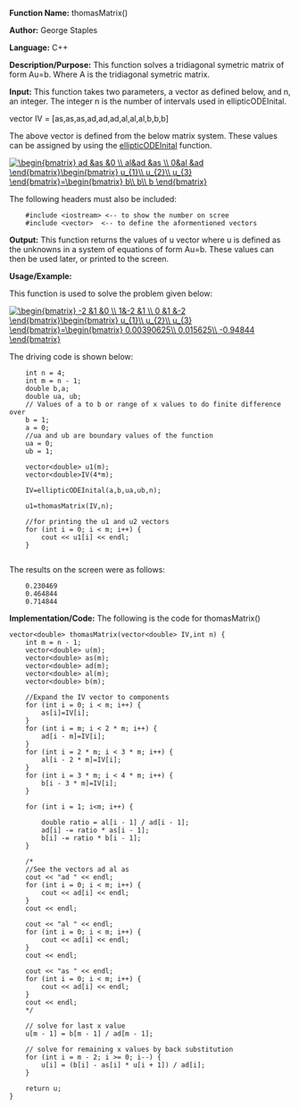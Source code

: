 **Function Name:**          thomasMatrix()

**Author:** George Staples

**Language:** C++

**Description/Purpose:** This function solves a tridiagonal symetric matrix of form Au=b. Where A is the tridiagonal symetric matrix.

**Input:** This function takes two parameters, a vector as defined below, and n, an integer. The integer n is the number of intervals used in ellipticODEInital. 

vector IV = [as,as,as,ad,ad,ad,al,al,al,b,b,b]
	
The above vector is defined from the below matrix system. These values can be assigned by using the [ellipticODEInital]() function.
	
<a href="https://www.codecogs.com/eqnedit.php?latex=\begin{bmatrix}&space;ad&space;&as&space;&0&space;\\&space;al&ad&space;&as&space;\\&space;0&al&space;&ad&space;\end{bmatrix}\begin{bmatrix}&space;u_{1}\\&space;u_{2}\\&space;u_{3}&space;\end{bmatrix}=\begin{bmatrix}&space;b\\&space;b\\&space;b&space;\end{bmatrix}" target="_blank"><img src="https://latex.codecogs.com/gif.latex?\begin{bmatrix}&space;ad&space;&as&space;&0&space;\\&space;al&ad&space;&as&space;\\&space;0&al&space;&ad&space;\end{bmatrix}\begin{bmatrix}&space;u_{1}\\&space;u_{2}\\&space;u_{3}&space;\end{bmatrix}=\begin{bmatrix}&space;b\\&space;b\\&space;b&space;\end{bmatrix}" title="\begin{bmatrix} ad &as &0 \\ al&ad &as \\ 0&al &ad \end{bmatrix}\begin{bmatrix} u_{1}\\ u_{2}\\ u_{3} \end{bmatrix}=\begin{bmatrix} b\\ b\\ b \end{bmatrix}" /></a>
  
The following headers must also be included:
  ```
      #include <iostream> <-- to show the number on scree
      #include <vector>  <-- to define the aformentioned vectors
  ```

**Output:** This function returns the values of u vector where u is defined as the unknowns in a system of equations of form Au=b. These values can then be used later, or printed to the screen.

**Usage/Example:**

This function is used to solve the problem given below:

<a href="https://www.codecogs.com/eqnedit.php?latex=\begin{bmatrix}&space;-2&space;&1&space;&0&space;\\&space;1&-2&space;&1&space;\\&space;0&space;&1&space;&-2&space;\end{bmatrix}\begin{bmatrix}&space;u_{1}\\&space;u_{2}\\&space;u_{3}&space;\end{bmatrix}=\begin{bmatrix}&space;0.00390625\\&space;0.015625\\&space;-0.94844&space;\end{bmatrix}" target="_blank"><img src="https://latex.codecogs.com/gif.latex?\begin{bmatrix}&space;-2&space;&1&space;&0&space;\\&space;1&-2&space;&1&space;\\&space;0&space;&1&space;&-2&space;\end{bmatrix}\begin{bmatrix}&space;u_{1}\\&space;u_{2}\\&space;u_{3}&space;\end{bmatrix}=\begin{bmatrix}&space;0.00390625\\&space;0.015625\\&space;-0.94844&space;\end{bmatrix}" title="\begin{bmatrix} -2 &1 &0 \\ 1&-2 &1 \\ 0 &1 &-2 \end{bmatrix}\begin{bmatrix} u_{1}\\ u_{2}\\ u_{3} \end{bmatrix}=\begin{bmatrix} 0.00390625\\ 0.015625\\ -0.94844 \end{bmatrix}" /></a>

The driving code is shown below:
```
	int n = 4;	
	int m = n - 1;
	double b,a;
	double ua, ub;
	// Values of a to b or range of x values to do finite difference over
	b = 1;
	a = 0;
	//ua and ub are boundary values of the function
	ua = 0;
	ub = 1;
		
	vector<double> u1(m);
	vector<double>IV(4*m);
		
	IV=ellipticODEInital(a,b,ua,ub,n);
	
	u1=thomasMatrix(IV,n);
	
	//for printing the u1 and u2 vectors
	for (int i = 0; i < m; i++) {
		cout << u1[i] << endl;
	}
	
```

The results on the screen were as follows:

```
	0.230469
	0.464844
	0.714844

```

**Implementation/Code:** The following is the code for thomasMatrix()
```
vector<double> thomasMatrix(vector<double> IV,int n) {
	int m = n - 1;
	vector<double> u(m);
	vector<double> as(m);
	vector<double> ad(m);
	vector<double> al(m);
	vector<double> b(m);

	//Expand the IV vector to components
	for (int i = 0; i < m; i++) {
		as[i]=IV[i];
	}
	for (int i = m; i < 2 * m; i++) {
		ad[i - m]=IV[i];
	}
	for (int i = 2 * m; i < 3 * m; i++) {
		al[i - 2 * m]=IV[i];
	}
	for (int i = 3 * m; i < 4 * m; i++) {
		b[i - 3 * m]=IV[i];
	}
	
	for (int i = 1; i<m; i++) {

		double ratio = al[i - 1] / ad[i - 1];
		ad[i] -= ratio * as[i - 1];
		b[i] -= ratio * b[i - 1];
	}

	/*
	//See the vectors ad al as
	cout << "ad " << endl;
	for (int i = 0; i < m; i++) {
		cout << ad[i] << endl;
	}
	cout << endl;

	cout << "al " << endl;
	for (int i = 0; i < m; i++) {
		cout << ad[i] << endl;
	}
	cout << endl;

	cout << "as " << endl;
	for (int i = 0; i < m; i++) {
		cout << ad[i] << endl;
	}
	cout << endl;
	*/

	// solve for last x value
	u[m - 1] = b[m - 1] / ad[m - 1];

	// solve for remaining x values by back substitution
	for (int i = m - 2; i >= 0; i--) {
		u[i] = (b[i] - as[i] * u[i + 1]) / ad[i];
	}

	return u;
}
```

